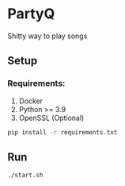 # PartyQ

Shitty way to play songs

## Setup

### Requirements:
1. Docker
1. Python >= 3.9
1. OpenSSL (Optional)

```bash
pip install -r requirements.txt
```

## Run

```bash
./start.sh
```
